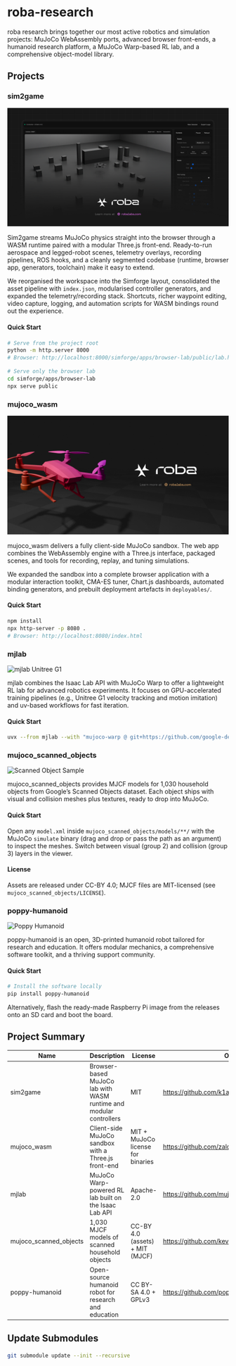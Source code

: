 # roba-research

roba research brings together our most active robotics and simulation projects: MuJoCo WebAssembly ports, advanced browser front-ends, a humanoid research platform, a MuJoCo Warp-based RL lab, and a comprehensive object-model library.

## Projects

### sim2game
![Simforge Browser Lab](sim2game/thumbnail.png)

Sim2game streams MuJoCo physics straight into the browser through a WASM runtime paired with a modular Three.js front-end. Ready-to-run aerospace and legged-robot scenes, telemetry overlays, recording pipelines, ROS hooks, and a cleanly segmented codebase (runtime, browser app, generators, toolchain) make it easy to extend.

We reorganised the workspace into the Simforge layout, consolidated the asset pipeline with `index.json`, modularised controller generators, and expanded the telemetry/recording stack. Shortcuts, richer waypoint editing, video capture, logging, and automation scripts for WASM bindings round out the experience.

#### Quick Start
```bash
# Serve from the project root
python -m http.server 8000
# Browser: http://localhost:8000/simforge/apps/browser-lab/public/lab.html
```
```bash
# Serve only the browser lab
cd simforge/apps/browser-lab
npx serve public
```

### mujoco_wasm
![MuJoCo Browser Sandbox](mujoco_wasm/thumbnail.png)

mujoco_wasm delivers a fully client-side MuJoCo sandbox. The web app combines the WebAssembly engine with a Three.js interface, packaged scenes, and tools for recording, replay, and tuning simulations.

We expanded the sandbox into a complete browser application with a modular interaction toolkit, CMA-ES tuner, Chart.js dashboards, automated binding generators, and prebuilt deployment artefacts in `deployables/`.

#### Quick Start
```bash
npm install
npx http-server -p 8080 .
# Browser: http://localhost:8080/index.html
```

### mjlab
![mjlab Unitree G1](mjlab/src/mjlab/asset_zoo/img/g1.png)

mjlab combines the Isaac Lab API with MuJoCo Warp to offer a lightweight RL lab for advanced robotics experiments. It focuses on GPU-accelerated training pipelines (e.g., Unitree G1 velocity tracking and motion imitation) and uv-based workflows for fast iteration.

#### Quick Start
```bash
uvx --from mjlab --with "mujoco-warp @ git+https://github.com/google-deepmind/mujoco_warp@486642c3fa262a989b482e0e506716d5793d61a9" demo
```

### mujoco_scanned_objects
![Scanned Object Sample](mujoco_scanned_objects/assets/clock.png)

mujoco_scanned_objects provides MJCF models for 1,030 household objects from Google’s Scanned Objects dataset. Each object ships with visual and collision meshes plus textures, ready to drop into MuJoCo.

#### Quick Start
Open any `model.xml` inside `mujoco_scanned_objects/models/**/` with the MuJoCo `simulate` binary (drag and drop or pass the path as an argument) to inspect the meshes. Switch between visual (group 2) and collision (group 3) layers in the viewer.

#### License
Assets are released under CC-BY 4.0; MJCF files are MIT-licensed (see `mujoco_scanned_objects/LICENSE`).

### poppy-humanoid
![Poppy Humanoid](poppy-humanoid/doc/img/poppy-humanoid-github.jpg)

poppy-humanoid is an open, 3D-printed humanoid robot tailored for research and education. It offers modular mechanics, a comprehensive software toolkit, and a thriving support community.

#### Quick Start
```bash
# Install the software locally
pip install poppy-humanoid
```
Alternatively, flash the ready-made Raspberry Pi image from the releases onto an SD card and boot the board.


## Project Summary
| Name | Description | License | Original Repo |
| --- | --- | --- | --- |
| sim2game | Browser-based MuJoCo lab with WASM runtime and modular controllers | MIT | https://github.com/k1a11220/sim2game |
| mujoco_wasm | Client-side MuJoCo sandbox with a Three.js front-end | MIT + MuJoCo license for binaries | https://github.com/zalo/mujoco_wasm |
| mjlab | MuJoCo Warp-powered RL lab built on the Isaac Lab API | Apache-2.0 | https://github.com/mujocolab/mjlab |
| mujoco_scanned_objects | 1,030 MJCF models of scanned household objects | CC-BY 4.0 (assets) + MIT (MJCF) | https://github.com/kevinzakka/mujoco_scanned_objects |
| poppy-humanoid | Open-source humanoid robot for research and education | CC BY-SA 4.0 + GPLv3 | https://github.com/poppy-project/poppy-humanoid |

## Update Submodules
```bash
git submodule update --init --recursive
```
